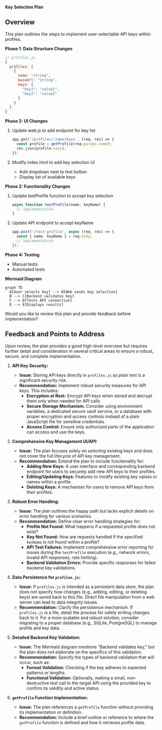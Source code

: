**Key Selection Plan**

## Overview
This plan outlines the steps to implement user-selectable API keys within profiles.

**Phase 1: Data Structure Changes**
```javascript
// profiles.js
{
  profiles: [
    {
      name: "string",
      baseUrl: "string",
      keys: {
        "key1": "value1",
        "key2": "value2"
      }
    }
  ]
}
```

**Phase 2: UI Changes**
1. Update web.js to add endpoint for key list
   ```javascript
   app.get('/profiles/:name/keys', (req, res) => {
     const profile = getProfile(req.params.name);
     res.json(profile.keys);
   });
   ```

2. Modify index.html to add key selection UI
   - Add dropdown next to test button
   - Display list of available keys

**Phase 2: Functionality Changes**
1. Update testProfile function to accept key selection
   ```javascript
   async function testProfile(name, keyName) {
     // implementation
   }
   ```

2. Update API endpoint to accept keyName
   ```javascript
   app.post('/test-profile', async (req, res) => {
     const { name, keyName } = req.body;
     // implementation
   });
   ```

**Phase 4: Testing**
- Manual tests
- Automated tests

**Mermaid Diagram**
```mermaid
graph TD
  A[User selects key] --> B[Web sends key selection]
  B --> C[Backend validates key]
  C --> D[Tests API connection]
  D --> E[Displays results]
```

Would you like to review this plan and provide feedback before implementation?

## Feedback and Points to Address

Upon review, the plan provides a good high-level overview but requires further detail and consideration in several critical areas to ensure a robust, secure, and complete implementation.

1.  **API Key Security:**
    *   **Issue:** Storing API keys directly in `profiles.js` as plain text is a significant security risk.
    *   **Recommendation:** Implement robust security measures for API keys. This includes:
        *   **Encryption at Rest:** Encrypt API keys when stored and decrypt them only when needed for API calls.
        *   **Secure Storage Mechanism:** Consider using environment variables, a dedicated secure vault service, or a database with proper encryption and access controls instead of a plain JavaScript file for sensitive credentials.
        *   **Access Control:** Ensure only authorized parts of the application can access and use the keys.

2.  **Comprehensive Key Management UI/API:**
    *   **Issue:** The plan focuses solely on *selecting* existing keys and does not cover the full lifecycle of API key management.
    *   **Recommendation:** Extend the plan to include functionality for:
        *   **Adding New Keys:** A user interface and corresponding backend endpoint for users to securely add new API keys to their profiles.
        *   **Editing/Updating Keys:** Features to modify existing key values or names within a profile.
        *   **Deleting Keys:** A mechanism for users to remove API keys from their profiles.

3.  **Robust Error Handling:**
    *   **Issue:** The plan outlines the happy path but lacks explicit details on error handling for various scenarios.
    *   **Recommendation:** Define clear error handling strategies for:
        *   **Profile Not Found:** What happens if a requested profile does not exist?
        *   **Key Not Found:** How are requests handled if the specified `keyName` is not found within a profile?
        *   **API Test Failures:** Implement comprehensive error reporting for issues during the `testProfile` execution (e.g., network errors, invalid API responses, rate limiting).
        *   **Backend Validation Errors:** Provide specific responses for failed backend key validations.

4.  **Data Persistence for `profiles.js`:**
    *   **Issue:** If `profiles.js` is intended as a persistent data store, the plan does not specify how changes (e.g., adding, editing, or deleting keys) are saved back to this file. Direct file manipulation from a web server can lead to data integrity issues.
    *   **Recommendation:** Clarify the persistence mechanism. If `profiles.js` is a file, detail the process for safely writing changes back to it. For a more scalable and robust solution, consider migrating to a proper database (e.g., SQLite, PostgreSQL) to manage profile and key data.

5.  **Detailed Backend Key Validation:**
    *   **Issue:** The Mermaid diagram mentions "Backend validates key," but the plan does not elaborate on the specifics of this validation.
    *   **Recommendation:** Specify the types of backend validation that will occur, such as:
        *   **Format Validation:** Checking if the key adheres to expected patterns or lengths.
        *   **Functional Validation:** Optionally, making a small, non-destructive test call to the target API using the provided key to confirm its validity and active status.

6.  **`getProfile` Function Implementation:**
    *   **Issue:** The plan references a `getProfile` function without providing its implementation or definition.
    *   **Recommendation:** Include a brief outline or reference to where the `getProfile` function is defined and how it retrieves profile data.